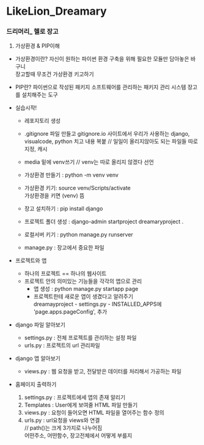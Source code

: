 # LikeLion_Dreamary

### 드리머리_ 헬로 장고
1. 가상환경 & PIP이해
* 가상환경이란?
    자신이 원하는 파이썬 환경 구축을 위해 필요한 모듈만 담아놓은 바구니   
    장고할때 무조건 가상환경 키고하기       
* PIP란?
    파이썬으로 작성된 패키지 소프트웨어를 관리하는 패키지 관리 시스템
    장고를 설치해주는 도구      

* 실습시작!
    + 레포지토리 생성
    + .gitignore 파일 만들고 gitignore.io 사이트에서 우리가 사용하는 django, visualcode, python 치고 내용 복붙 // 일일이 올리지않아도 되는 파일들 따로지정, 캐시
    + media 밑에 venv쓰기 // venv는 따로 올리지 않겠다 선언
        
    + 가상환경 만들기 : python -m venv venv
    + 가상환경 키기: source venv/Scripts/activate   
        가상환경을 키면 (venv) 뜸
    + 장고 설치하기 : pip install django
    + 프로젝트 폴더 생성 : django-admin startproject dreamaryproject .  
    + 로컬서버 키기 : python manage.py runserver
    + manage.py : 장고에서 중요한 파일

* 프로젝트와 앱
    - 하나의 프로젝트 == 하나의 웹사이트
    - 프로젝트 안의 의미있는 기능들을 각각의 앱으로 관리
        + 앱 생성 : python manage.py startapp page
        + 프로젝트한테 새로운 앱이 생겼다고 알려주기        
        dreamayproject - settings.py - INSTALLED_APPS에 'page.apps.pageConfig', 추가        

* django 파일 알아보기
    * settings.py : 전체 프로젝트를 관리하는 설정 파일 
    * urls.py : 프로젝트의 url 관리파일

* django 앱 알아보기
    * views.py : 웹 요청을 받고, 전달받은 데이터를 처리해서 가공하는 파일

* 홈페이지 출력하기
    1. settings.py : 프로젝트에세 앱의 존재 알리기
    2. Templates : User에게 보여줄 HTML 파일 만들기
    3. views.py : 요청이 들어오면 HTML 파일을 열어주는 함수 정의
    4. urls.py : url요청을 views와 연결     
    // path()는 크게 3가지로 나누어짐       
        어떤주소, 어떤함수, 장고전체에서 어떻게 부를지


        